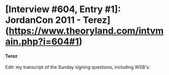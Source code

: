 # [Interview #604, Entry #1]: JordanCon 2011 - Terez](https://www.theoryland.com/intvmain.php?i=604#1)

#### Terez

Edit: my transcript of the Sunday signing questions, including WSB's:

